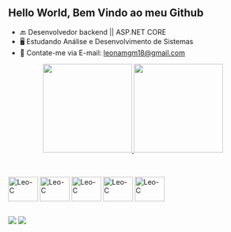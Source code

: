 ## Hello World, Bem Vindo ao meu Github


- 🔙 Desenvolvedor backend || ASP.NET CORE
- 🖥 Estudando Análise e Desenvolvimento de Sistemas
- 📱 Contate-me via E-mail: <a href = "mailto:leonamgm18@gmail.com">leonamgm18@gmail.com</a>

<div align="center">
  <a href="https://github.com/leonamxd">
  <img height="180em" src="https://github-readme-stats.vercel.app/api?username=leonamxd&show_icons=true&theme=dark&include_all_commits=true&count_private=true"/>
  <img height="180em" src="https://github-readme-stats.vercel.app/api/top-langs/?username=leonamxd&layout=compact&langs_count=7&theme=dark"/>
</div>

  ##
  
  <div style="display: inline-block"><br>
  <img align="center" alt="Leo-C" height="50" width="60" src="https://cdn.jsdelivr.net/gh/devicons/devicon/icons/c/c-original.svg" />
  <img align="center" alt="Leo-C" height="50" width="60" src="https://cdn.jsdelivr.net/gh/devicons/devicon/icons/csharp/csharp-original.svg" />
  <img align="center" alt="Leo-C" height="50" width="60" src="https://cdn.jsdelivr.net/gh/devicons/devicon/icons/dotnetcore/dotnetcore-original.svg" />
  <img align="center" alt="Leo-C" height="50" width="60" src="https://cdn.jsdelivr.net/gh/devicons/devicon/icons/java/java-original-wordmark.svg" />
  <img align="center" alt="Leo-C" height="50" width="60" src="https://cdn.jsdelivr.net/gh/devicons/devicon/icons/mysql/mysql-original-wordmark.svg" />
  </div>
  
  ##
  
  <div>
    <a href="https://www.linkedin.com/in/leonam-sousa-80060b19a/" target="_blank"><img src="https://img.shields.io/badge/-LinkedIn-%230077B5?style=for-the-badge&logo=linkedin&logoColor=white" target="_blank"></a> 
    <a href = "mailto:leonamgm18@gmail.com"><img src="https://img.shields.io/badge/-Gmail-%23333?style=for-the-badge&logo=gmail&logoColor=white" target="_blank"></a>
  </div>
  
